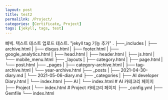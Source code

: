 ```yaml
---
layout: post
title: test2
permalilnk: /Project/
categories: [Certificate, Project]
tags: [jekyll, tags, test]
---
```


삐빅. 텍스트 테스트 업로드 테스트.
"jekyll tag 기능 추가"
.
├──_includes
|   ├── archive.html
|   ├── disqus.html
|   ├── footer.html
|   ├── google_analytics.html
|   ├── head.html
|   ├── header.html
|   ├── js.html
|   └── mobile_menu.html
├── _layouts
|   ├── category.html
|   ├── page.html
|   └── post.html
├── _pages
|   ├── category-archive.html
|   ├── tag-archive.html
|   └── year-archive.html
├── _posts
|   ├── 2021-04-30-diary.md
|   └── 2021-05-06-diary.md
├── _categories
|   ├── AI developer Diary.html
|   └── index.html
├── AI
|   └── index.html      # AI 카테고리 페이지
├── Project
|   └── index.html      # Project 카테고리 페이지
├── _config.yml
├── Gemfile
└── index.html

